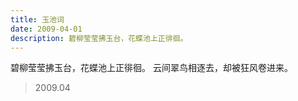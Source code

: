 ```yaml
---
title: 玉池词
date: 2009-04-01
description: 碧柳莹莹拂玉台，花蝶池上正徘徊。
---
```


碧柳莹莹拂玉台，花蝶池上正徘徊。
云间翠鸟相逐去，却被狂风卷进来。

> 2009.04